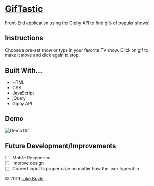 # [GifTastic](https://github.com/LMBoyle/gifTastic)

Front-End application using the Giphy API to find gifs of popular shows!

## Instructions
Choose a pre-set show or type in your favorite TV show.
Click on gif to make it move and click again to stop.

## Built With...
* HTML
* CSS
* JavaScript
* jQuery
* Giphy API

## Demo

![Demo Gif](assets/images/gifDemo.gif)

## Future Development/Improvements
- [ ] Mobile Responsive
- [ ] Improve design
- [ ] Convert input to proper case no matter how the user types it in

&copy; 2019 [Luke Boyle](https://lmboyle.github.io/)